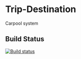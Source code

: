 # Trip-Destination
Carpool system

## Build Status
[![Build status](https://ci.appveyor.com/api/projects/status/4rawrvdqbiu2082o?svg=true)](https://ci.appveyor.com/project/simeonpp/trip-destination)

